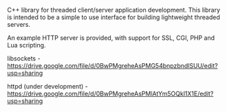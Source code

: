 C++ library for threaded client/server application development. This library is intended to be a simple to use interface for building lightweight threaded servers.

An example HTTP server is provided, with support for SSL, CGI, PHP and Lua scripting.

libsockets - https://drive.google.com/file/d/0BwPMgreheAsPMG54bnpzbndlSUU/edit?usp=sharing

httpd (under development) - https://drive.google.com/file/d/0BwPMgreheAsPMlAtYm5OQkl1X1E/edit?usp=sharing
